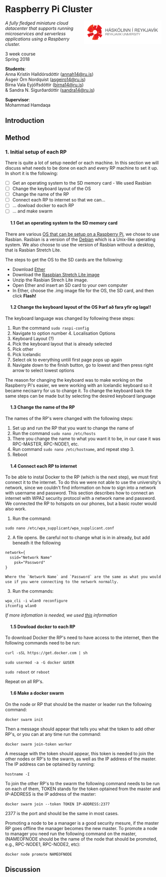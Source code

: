 
# Raspberry Pi Cluster
<img src="/RUlogo.png" align="right" width="250"/>  

*A fully fledged miniature cloud datacenter that supports running microservices and serverless applications using a Raspberry cluster.*

3 week course  
Spring 2018 

**Students**:  
Anna Kristín Halldórsdóttir (annah14@ru.is)  
Ásgeir Örn Nordquist (asgeiro14@ru.is)  
Birna Vala Eyjólfsdóttir (birna14@ru.is)   
& Sandra N. Sigurðardóttir (sandra14@ru.is)  

**Supervisor**:  
Mohammad Hamdaqa

## Introduction 


## Method 

### 1.  Initial setup of each RP
There is quite a lot of setup needef or each machine. In this section we will discuss what needs to be done on each and every RP machine to set it up. In short it is the following: 

- [ ] Get an operating system to the SD memory card - We used Rasbian
- [ ] Change the keyboard layout of the OS
- [ ] Change the name of the RP
- [ ] Connect each RP to internet so that we can...
- [ ] ... dowload docker to each RP
- [ ] ... and make swarm

#### &nbsp;&nbsp;&nbsp;&nbsp; 1.1  Get an operating system to the SD memory card
There are various [OS that can be setup on a Raspberry Pi](https://www.raspberrypi.org/downloads/), we chose to use Rasbian. Rasbian is a version of the [Debian](https://en.wikipedia.org/wiki/Debian) which is a Unix-like operating system. We also choose to use the version of Rasbian without a desktop, that is Rasbian Stretch Lite. 

The steps to get the OS to the SD cards are the following: 
* Download [Ether](https://etcher.io/) 
* Download the [Raspbian Stretch Lite image](https://www.raspberrypi.org/downloads/raspbian/)
* Unzip the Rasbian Strech Lite image. 
* Open Ether and insert an SD card to your own computer
* In Ether, choose the .img image file for the OS, the SD card, and then click **Flash!**


#### &nbsp;&nbsp;&nbsp;&nbsp; 1.2  Change the keyboard layout of the OS Þarf að fara yfir og laga!!
The keyboard language was changed by following these steps:
1. Run the command ``` sudo raspi-config ```
2. Navigate to option number 4. Localisation Options
3. Keyboard Layout (?)
4. Pick the keyboard layout that is already selected
5. Pick other
6. Pick Icelandic
7. Select ok to everything untill first page pops up again
8. Navigate down to the finish button, go to lowest and then press right arrow to select lowest options 

The reason for changing the keyboard was to make working on the Raspberry Pi's easier, we were working with an Icelandic keyboard so it became necisarry for us to change it. To change the keyboard back the same steps can be made but by selecting the desired keyboard language

#### &nbsp;&nbsp;&nbsp;&nbsp; 1.3  Change the name of the RP
The names of the RP's were changed with the following steps:
1. Set up and run the RP that you want to change the name of
2. Run the command ``` sudo nano /etc/hosts ```
3. There you change the name to what you want it to be, in our case it was RPC-MASTER, RPC-NODE1, etc.
4. Run command ``` sudo nano /etc/hostname ```, and repeat step 3.
5. Reboot 

#### &nbsp;&nbsp;&nbsp;&nbsp; 1.4  Connect each RP to internet
To be able to instal Docker to the RP (which is the next step), we must first connect it to the internet. To do this we were not able to use the university's network, since we couldn't find information on how to sign into a network with username and password. This section describes how to connect an internet with WPA2 security protocol with a network name and password. We connected the RP to hotspots on our phones, but a basic router would also work. 

1. Run the command:
``` 
sudo nano /etc/wpa_supplicant/wpa_supplicant.conf 
```
2. A file opens. Be careful not to change what is in in already, but add beneath it the following
```
network={
  ssid="Network Name"
	psk="Password"
}
```
    Where the `Network Name` and `Password` are the same as what you would use if you were connecting to the network normally. 
3. Run the commands:
``` 
wpa_cli -i wlan0 reconfigure
ifconfig wlan0
``` 


*If more infomation is needed, we used [this](https://www.raspberrypi.org/documentation/configuration/wireless/wireless-cli.md 
) information*

#### &nbsp;&nbsp;&nbsp;&nbsp; 1.5  Dowload docker to each RP
To download Docker the RP's need to have access to the internet, then the following commands need to be run:

``` curl -sSL https://get.docker.com | sh ```

``` sudo usermod -a -G docker &USER ```

``` sudo reboot ``` or ``` reboot ```

Repeat on all RP's.

#### &nbsp;&nbsp;&nbsp;&nbsp; 1.6 Make a docker swarm
On the node or RP that should be the master or leader run the following command:

``` docker swarm init ```

Then a message should appear that tells you what the token to add other RP's, or you can at any time run the command:

``` docker swarm join-token worker ```

A message with the token should appear, this token is needed to join the other nodes or RP's to the swarm, as well as the IP address of the master. The IP address can be optained by running:

``` hostname -I ```

To join the other RP's to the swarm the following command needs to be run on each of them, TOKEN stands for the token optained from the master and IP-ADDRESS is the IP address of the master:

``` docker swarm join --token TOKEN IP-ADDRESS:2377 ```

2377 is the port and should be the same in most cases.

Promoting a node to be a manager is a good security mesure, if the master RP goes offline the manager becomes the new master. To promote a node to manager you need run the following command on the master,(NAMEOFNODE should be the name of the node that should be promoted, e.g., RPC-NODE1, RPC-NODE2, etc):

``` docker node promote NAMEOFNODE ``` 



## Discussion 



